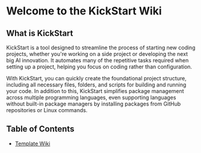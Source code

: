 # Welcome to the KickStart Wiki

## What is KickStart

KickStart is a tool designed to streamline the process of starting new coding projects, whether you're working on a side project or developing the next big AI innovation. It automates many of the repetitive tasks required when setting up a project, helping you focus on coding rather than configuration.

With KickStart, you can quickly create the foundational project structure, including all necessary files, folders, and scripts for building and running your code. In addition to this, KickStart simplifies package management across multiple programming languages, even supporting languages without built-in package managers by installing packages from GitHub repositories or Linux commands.

## Table of Contents
- [Template Wiki](templates.md)
